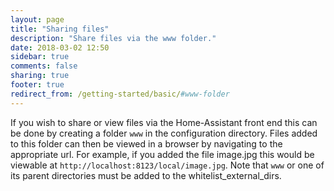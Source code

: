 ```yaml
---
layout: page
title: "Sharing files"
description: "Share files via the www folder."
date: 2018-03-02 12:50
sidebar: true
comments: false
sharing: true
footer: true
redirect_from: /getting-started/basic/#www-folder
---
```


If you wish to share or view files via the Home-Assistant front end this can be done by creating a folder ```www``` in the configuration directory. Files added to this folder can then be viewed in a browser by navigating to the appropriate url. For example, if you added the file image.jpg this would be viewable at ```http://localhost:8123/local/image.jpg```. Note that ```www``` or one of its parent directories must be added to the whitelist_external_dirs.

